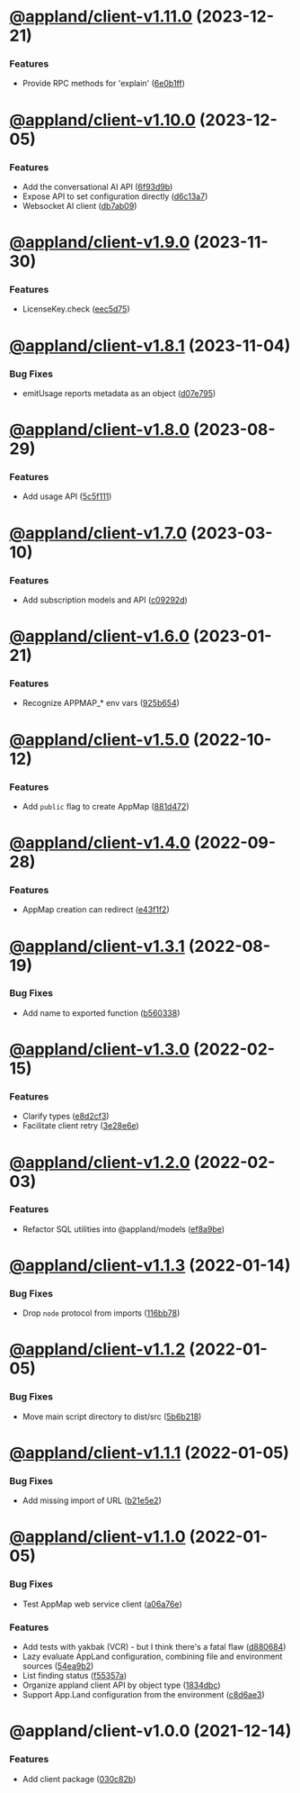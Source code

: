 # [@appland/client-v1.11.0](https://github.com/getappmap/appmap-js/compare/@appland/client-v1.10.0...@appland/client-v1.11.0) (2023-12-21)


### Features

* Provide RPC methods for 'explain' ([6e0b1ff](https://github.com/getappmap/appmap-js/commit/6e0b1ff6fab447f0c3b34eceeddf513dba428087))

# [@appland/client-v1.10.0](https://github.com/getappmap/appmap-js/compare/@appland/client-v1.9.0...@appland/client-v1.10.0) (2023-12-05)


### Features

* Add the conversational AI API ([6f93d9b](https://github.com/getappmap/appmap-js/commit/6f93d9bb3f3a5feb8103c4132bc393c7f8983bf7))
* Expose API to set configuration directly ([d6c13a7](https://github.com/getappmap/appmap-js/commit/d6c13a774a691629b5cfdf1908ff9eee5130f65d))
* Websocket AI client ([db7ab09](https://github.com/getappmap/appmap-js/commit/db7ab097eeb4c1859f0c31610e018d49f764c930))

# [@appland/client-v1.9.0](https://github.com/getappmap/appmap-js/compare/@appland/client-v1.8.1...@appland/client-v1.9.0) (2023-11-30)


### Features

* LicenseKey.check ([eec5d75](https://github.com/getappmap/appmap-js/commit/eec5d754730339062c74bb0bef33e8519deeb35c))

# [@appland/client-v1.8.1](https://github.com/getappmap/appmap-js/compare/@appland/client-v1.8.0...@appland/client-v1.8.1) (2023-11-04)


### Bug Fixes

* emitUsage reports metadata as an object ([d07e795](https://github.com/getappmap/appmap-js/commit/d07e795ccb084024d4abe1e724c3147c46f2b7e1))

# [@appland/client-v1.8.0](https://github.com/getappmap/appmap-js/compare/@appland/client-v1.7.0...@appland/client-v1.8.0) (2023-08-29)


### Features

* Add usage API ([5c5f111](https://github.com/getappmap/appmap-js/commit/5c5f1114fff36a01e67f629ed0dbb1617b4b5140))

# [@appland/client-v1.7.0](https://github.com/getappmap/appmap-js/compare/@appland/client-v1.6.0...@appland/client-v1.7.0) (2023-03-10)


### Features

* Add subscription models and API ([c09292d](https://github.com/getappmap/appmap-js/commit/c09292d6c1370986fd6a3e4f619f9fa6299cb842))

# [@appland/client-v1.6.0](https://github.com/getappmap/appmap-js/compare/@appland/client-v1.5.0...@appland/client-v1.6.0) (2023-01-21)


### Features

* Recognize APPMAP_* env vars ([925b654](https://github.com/getappmap/appmap-js/commit/925b654ab9e4d54422037ac2f353efb933bc8bc0))

# [@appland/client-v1.5.0](https://github.com/getappmap/appmap-js/compare/@appland/client-v1.4.0...@appland/client-v1.5.0) (2022-10-12)


### Features

* Add `public` flag to create AppMap ([881d472](https://github.com/getappmap/appmap-js/commit/881d472d11f077f057745ef8ffaf9566370c1858))

# [@appland/client-v1.4.0](https://github.com/getappmap/appmap-js/compare/@appland/client-v1.3.1...@appland/client-v1.4.0) (2022-09-28)


### Features

* AppMap creation can redirect ([e43f1f2](https://github.com/getappmap/appmap-js/commit/e43f1f219309c2b5a55529254cdeaba3aff68637))

# [@appland/client-v1.3.1](https://github.com/getappmap/appmap-js/compare/@appland/client-v1.3.0...@appland/client-v1.3.1) (2022-08-19)

### Bug Fixes

- Add name to exported function
  ([b560338](https://github.com/getappmap/appmap-js/commit/b5603388dcbf30dc8d465d6a296bdf9882fbd524))

# [@appland/client-v1.3.0](https://github.com/getappmap/appmap-js/compare/@appland/client-v1.2.0...@appland/client-v1.3.0) (2022-02-15)

### Features

- Clarify types
  ([e8d2cf3](https://github.com/getappmap/appmap-js/commit/e8d2cf37018796544de67bf66257993901c5dafa))
- Facilitate client retry
  ([3e28e6e](https://github.com/getappmap/appmap-js/commit/3e28e6ee83f630fb8500730b0dfd36e4ca8e1087))

# [@appland/client-v1.2.0](https://github.com/getappmap/appmap-js/compare/@appland/client-v1.1.3...@appland/client-v1.2.0) (2022-02-03)

### Features

- Refactor SQL utilities into @appland/models
  ([ef8a9be](https://github.com/getappmap/appmap-js/commit/ef8a9bebb08f08959272af24f8a8069514107681))

# [@appland/client-v1.1.3](https://github.com/getappmap/appmap-js/compare/@appland/client-v1.1.2...@appland/client-v1.1.3) (2022-01-14)

### Bug Fixes

- Drop `node` protocol from imports
  ([116bb78](https://github.com/getappmap/appmap-js/commit/116bb7845a811703af639a1d5d0b6c6d0a336284))

# [@appland/client-v1.1.2](https://github.com/getappmap/appmap-js/compare/@appland/client-v1.1.1...@appland/client-v1.1.2) (2022-01-05)

### Bug Fixes

- Move main script directory to dist/src
  ([5b6b218](https://github.com/getappmap/appmap-js/commit/5b6b21855a65e332af66b824d48787a4fe715df0))

# [@appland/client-v1.1.1](https://github.com/getappmap/appmap-js/compare/@appland/client-v1.1.0...@appland/client-v1.1.1) (2022-01-05)

### Bug Fixes

- Add missing import of URL
  ([b21e5e2](https://github.com/getappmap/appmap-js/commit/b21e5e280977db5ca7ae585696564669443e120e))

# [@appland/client-v1.1.0](https://github.com/getappmap/appmap-js/compare/@appland/client-v1.0.0...@appland/client-v1.1.0) (2022-01-05)

### Bug Fixes

- Test AppMap web service client
  ([a06a76e](https://github.com/getappmap/appmap-js/commit/a06a76ec4cc9bba84a3f5f5c2201438b443811a3))

### Features

- Add tests with yakbak (VCR) - but I think there's a fatal flaw
  ([d880684](https://github.com/getappmap/appmap-js/commit/d88068413160d98bf50ad433ec4f86b990806487))
- Lazy evaluate AppLand configuration, combining file and environment sources
  ([54ea9b2](https://github.com/getappmap/appmap-js/commit/54ea9b28ba2bf8c6ef30720fdf864a3fa7463f2f))
- List finding status
  ([f55357a](https://github.com/getappmap/appmap-js/commit/f55357a70f1b45e4443c171568c2a65fd77cd9c3))
- Organize appland client API by object type
  ([1834dbc](https://github.com/getappmap/appmap-js/commit/1834dbc0c4743400a71f7fb6a76890dc209b677f))
- Support App.Land configuration from the environment
  ([c8d6ae3](https://github.com/getappmap/appmap-js/commit/c8d6ae3c009f14eb7a354416629e1bc4727f266d))

# @appland/client-v1.0.0 (2021-12-14)

### Features

- Add client package
  ([030c82b](https://github.com/getappmap/appmap-js/commit/030c82b2b8aca22dc7c320a4e6ac430e5674fa3c))

